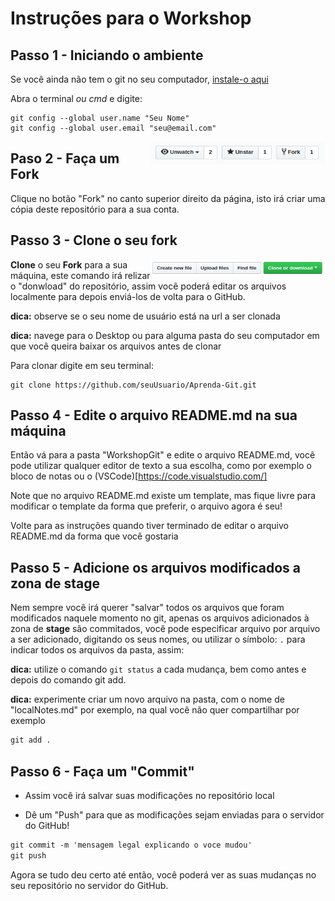 # Instruções para o Workshop

## Passo 1 - Iniciando o ambiente

Se você ainda não tem o git no seu computador, [instale-o aqui](https://git-scm.com/downloads)

Abra o terminal _ou cmd_ e digite:

```
git config --global user.name "Seu Nome"
git config --global user.email "seu@email.com"
```
<img align="right" width="280" src="assets/fork.png" alt="fork este repositorio" />

## Paso 2 - Faça um Fork

Clique no botão "Fork" no canto superior direito da página, isto irá criar uma cópia deste repositório para a sua conta.


## Passo 3 - Clone o seu fork

<img align="right" width="280" src="assets/clone.png" alt="clone este repositorio" />

**Clone** o seu **Fork** para a sua máquina, este comando irá relizar o "donwload" do repositório, assim você poderá editar os arquivos localmente para depois enviá-los de volta para o GitHub.

**dica:** observe se o seu nome de usuário está na url a ser clonada

**dica:** navege para o Desktop ou para alguma pasta do seu computador em que você queira baixar os arquivos antes de clonar

Para clonar digite em seu terminal:

```
git clone https://github.com/seuUsuario/Aprenda-Git.git

```

## Passo 4 - Edite o arquivo README.md na sua máquina

Então vá para a pasta "WorkshopGit" e edite o arquivo README.md, você pode utilizar qualquer editor de texto a sua escolha, como por exemplo o bloco de notas ou o (VSCode)[https://code.visualstudio.com/]

Note que no arquivo README.md existe um template, mas fique livre para modificar o template da forma que preferir, o arquivo agora é seu!

Volte para as instruções quando tiver terminado de editar o arquivo README.md da forma que você gostaria

## Passo 5 - Adicione os arquivos modificados a zona de stage

Nem sempre você irá querer "salvar" todos os arquivos que foram modificados naquele momento no git, apenas os arquivos adicionados à zona de **stage** são commitados, você pode especificar arquivo por arquivo a ser adicionado, digitando os seus nomes, ou utilizar o símbolo: `.` para indicar todos os arquivos da pasta, assim:

**dica:** utilize o comando ```git status``` a cada mudança, bem como antes e depois do comando git add.

**dica:** experimente criar um novo arquivo na pasta, com o nome de "localNotes.md" por exemplo, na qual você não quer compartilhar por exemplo

``` markdown
git add .
```
## Passo 6 - Faça um "Commit"

- Assim você irá salvar suas modificações no repositório local

- Dê um "Push" para que as modificações sejam enviadas para o servidor do GitHub!

```markdown
git commit -m 'mensagem legal explicando o voce mudou'
git push
```

Agora se tudo deu certo até então, você poderá ver as suas mudanças no seu repositório no servidor do GitHub.
